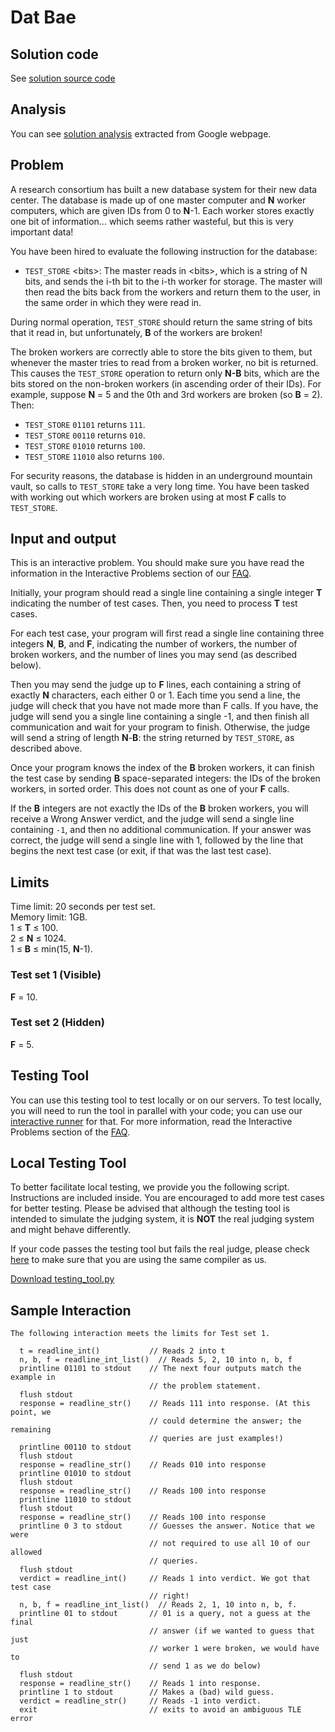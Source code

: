 # Dat Bae

## Solution code

See [solution source code](/Qualification%20Round/Dat%20Bae/solution.js)

## Analysis

You can see [solution analysis](/Qualification%20Round/Dat%20Bae/analysis.md) extracted from Google webpage.

## Problem

A research consortium has built a new database system for their new data center. The database is made up of one master computer and **N** worker computers, which are given IDs from 0 to **N**-1. Each worker stores exactly one bit of information... which seems rather wasteful, but this is very important data!

You have been hired to evaluate the following instruction for the database:

- `TEST_STORE` \<bits\>: The master reads in \<bits\>, which is a string of N bits, and sends the i-th bit to the i-th worker for storage. The master will then read the bits back from the workers and return them to the user, in the same order in which they were read in.

During normal operation, `TEST_STORE` should return the same string of bits that it read in, but unfortunately, **B** of the workers are broken!

The broken workers are correctly able to store the bits given to them, but whenever the master tries to read from a broken worker, no bit is returned. This causes the `TEST_STORE` operation to return only **N-B** bits, which are the bits stored on the non-broken workers (in ascending order of their IDs). For example, suppose **N** = 5 and the 0th and 3rd workers are broken (so **B** = 2). Then:

- `TEST_STORE` `01101` returns `111`.
- `TEST_STORE` `00110` returns `010`.
- `TEST_STORE` `01010` returns `100`.
- `TEST_STORE` `11010` also returns `100`.

For security reasons, the database is hidden in an underground mountain vault, so calls to `TEST_STORE` take a very long time. You have been tasked with working out which workers are broken using at most **F** calls to `TEST_STORE`.

## Input and output

This is an interactive problem. You should make sure you have read the information in the Interactive Problems section of our [FAQ](https://codingcompetitions.withgoogle.com/codejam/faq).

Initially, your program should read a single line containing a single integer **T** indicating the number of test cases. Then, you need to process **T** test cases.

For each test case, your program will first read a single line containing three integers **N**, **B**, and **F**, indicating the number of workers, the number of broken workers, and the number of lines you may send (as described below).

Then you may send the judge up to **F** lines, each containing a string of exactly **N** characters, each either 0 or 1. Each time you send a line, the judge will check that you have not made more than F calls. If you have, the judge will send you a single line containing a single -1, and then finish all communication and wait for your program to finish. Otherwise, the judge will send a string of length **N**-**B**: the string returned by `TEST_STORE`, as described above.

Once your program knows the index of the **B** broken workers, it can finish the test case by sending **B** space-separated integers: the IDs of the broken workers, in sorted order. This does not count as one of your **F** calls.

If the **B** integers are not exactly the IDs of the **B** broken workers, you will receive a Wrong Answer verdict, and the judge will send a single line containing `-1`, and then no additional communication. If your answer was correct, the judge will send a single line with 1, followed by the line that begins the next test case (or exit, if that was the last test case).

## Limits

Time limit: 20 seconds per test set.<br>
Memory limit: 1GB.<br>
1 ≤ **T** ≤ 100.<br>
2 ≤ **N** ≤ 1024.<br>
1 ≤ **B** ≤ min(15, **N**-1).

### Test set 1 (Visible)

**F** = 10.

### Test set 2 (Hidden)

**F** = 5.

## Testing Tool

You can use this testing tool to test locally or on our servers. To test locally, you will need to run the tool in parallel with your code; you can use our [interactive runner](/Qualification%20Round/Dat%20Bae/interactive_runner.py) for that. For more information, read the Interactive Problems section of the [FAQ](https://codingcompetitions.withgoogle.com/codejam/faq).

## Local Testing Tool

To better facilitate local testing, we provide you the following script. Instructions are included inside. You are encouraged to add more test cases for better testing. Please be advised that although the testing tool is intended to simulate the judging system, it is **NOT** the real judging system and might behave differently.

If your code passes the testing tool but fails the real judge, please check [here](https://code.google.com/codejam/resources/faq#language-details) to make sure that you are using the same compiler as us.

[Download testing_tool.py](/Qualification%20Round/Dat%20Bae/testing_tool.py)

## Sample Interaction

```
The following interaction meets the limits for Test set 1.

  t = readline_int()           // Reads 2 into t
  n, b, f = readline_int_list()  // Reads 5, 2, 10 into n, b, f
  printline 01101 to stdout    // The next four outputs match the example in
                               // the problem statement.
  flush stdout
  response = readline_str()    // Reads 111 into response. (At this point, we
                               // could determine the answer; the remaining
                               // queries are just examples!)
  printline 00110 to stdout
  flush stdout
  response = readline_str()    // Reads 010 into response
  printline 01010 to stdout
  flush stdout
  response = readline_str()    // Reads 100 into response
  printline 11010 to stdout
  flush stdout
  response = readline_str()    // Reads 100 into response
  printline 0 3 to stdout      // Guesses the answer. Notice that we were
                               // not required to use all 10 of our allowed
                               // queries.
  flush stdout
  verdict = readline_int()     // Reads 1 into verdict. We got that test case
                               // right!
  n, b, f = readline_int_list()  // Reads 2, 1, 10 into n, b, f.
  printline 01 to stdout       // 01 is a query, not a guess at the final
                               // answer (if we wanted to guess that just
                               // worker 1 were broken, we would have to
                               // send 1 as we do below)
  flush stdout
  response = readline_str()    // Reads 1 into response.
  printline 1 to stdout        // Makes a (bad) wild guess.
  verdict = readline_str()     // Reads -1 into verdict.
  exit                         // exits to avoid an ambiguous TLE error
```
